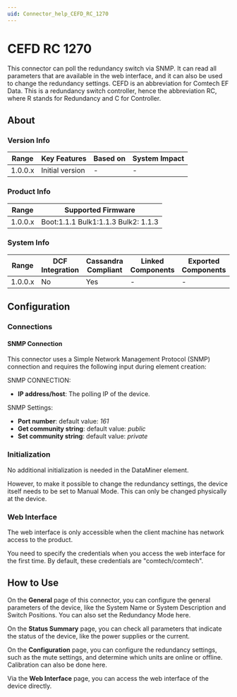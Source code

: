 ```yaml
---
uid: Connector_help_CEFD_RC_1270
---
```


# CEFD RC 1270

This connector can poll the redundancy switch via SNMP. It can read all parameters that are available in the web interface, and it can also be used to change the redundancy settings. CEFD is an abbreviation for Comtech EF Data. This is a redundancy switch controller, hence the abbreviation RC, where R stands for Redundancy and C for Controller.

## About

### Version Info

| **Range** | **Key Features** | **Based on** | **System Impact** |
|-----------|------------------|--------------|-------------------|
| 1.0.0.x   | Initial version  | \-           | \-                |

### Product Info

| **Range** | **Supported Firmware**              |
|-----------|-------------------------------------|
| 1.0.0.x   | Boot:1.1.1 Bulk1:1.1.3 Bulk2: 1.1.3 |

### System Info

| **Range** | **DCF Integration** | **Cassandra Compliant** | **Linked Components** | **Exported Components** |
|-----------|---------------------|-------------------------|-----------------------|-------------------------|
| 1.0.0.x   | No                  | Yes                     | \-                    | \-                      |

## Configuration

### Connections

#### SNMP Connection

This connector uses a Simple Network Management Protocol (SNMP) connection and requires the following input during element creation:

SNMP CONNECTION:

- **IP address/host**: The polling IP of the device.

SNMP Settings:

- **Port number**: default value: *161*
- **Get community string**: default value: *public*
- **Set community string**: default value: *private*

### Initialization

No additional initialization is needed in the DataMiner element.

However, to make it possible to change the redundancy settings, the device itself needs to be set to Manual Mode. This can only be changed physically at the device.

### Web Interface

The web interface is only accessible when the client machine has network access to the product.

You need to specify the credentials when you access the web interface for the first time. By default, these credentials are "comtech/comtech".

## How to Use

On the **General** page of this connector, you can configure the general parameters of the device, like the System Name or System Description and Switch Positions. You can also set the Redundancy Mode here.

On the **Status Summary** page, you can check all parameters that indicate the status of the device, like the power supplies or the current.

On the **Configuration** page, you can configure the redundancy settings, such as the mute settings, and determine which units are online or offline. Calibration can also be done here.

Via the **Web Interface** page, you can access the web interface of the device directly.
